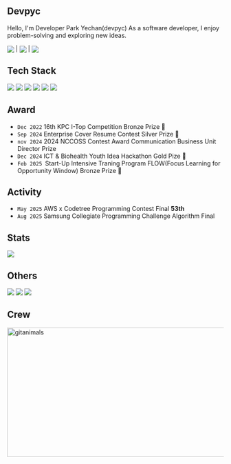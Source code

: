 Devpyc
---
Hello, I'm Developer Park Yechan(devpyc)
As a software developer, I enjoy problem-solving and exploring new ideas.

<div>
<p><img src="https://devse.kr/university_of_ulsan.svg" align="center"> | <img src="https://devse.kr/devse_badge.svg" align="center"> | <img src="https://devse.kr/division_badge.svg" align="center">
</p>

Tech Stack
---
  <img src="https://img.shields.io/badge/c++-%2300599C.svg?style=flat&logo=c%2B%2B&logoColor=white">
  <img src="https://img.shields.io/badge/FastAPI-005571?style=flat&logo=fastapi">
  <img src="https://img.shields.io/badge/react_native-%2320232a.svg?style=flat&logo=react&logoColor=%2361DAFB">
  <img src="https://img.shields.io/badge/Flutter-%2302569B.svg?style=flat&logo=Flutter&logoColor=white">
  <img src="https://img.shields.io/badge/docker-%230db7ed.svg?style=flat&logo=docker&logoColor=white">
  <img src="https://img.shields.io/badge/nginx-%23009639.svg?style=flat&logo=nginx&logoColor=white">

Award
---
- `Dec 2022` 16th KPC I-Top Competition Bronze Prize 🥇
- `Sep 2024` Enterprise Cover Resume Contest Silver Prize 🥈
- `nov 2024` 2024 NCCOSS Contest Award Communication Business Unit Director Prize
- `Dec 2024` ICT & Biohealth Youth Idea Hackathon Gold Pize 🥇
- `Feb 2025 `Start-Up Intensive Traning Program FLOW(Focus Learning for Opportunity Window) Bronze Prize 🥇

Activity
---
- `May 2025` AWS x Codetree Programming Contest Final **53th**
- `Aug 2025` Samsung Collegiate Programming Challenge Algorithm Final

Stats
---
<img src="https://github-profile-trophy.vercel.app/?username=devpyc&row=1&theme=darkhub&title=-Stars,-Issues,-Reviews">

Others
---
<img src="https://wakatime.com/badge/user/febdc7b5-6e61-46a8-b3da-11c46c3c5f89.svg">
<img src="https://badges.riever.dev/codeforces/kongsoone.svg"> <img src="https://badges.riever.dev/atcoder/red6855.svg">

Crew
---
<a href="https://www.gitanimals.org/">
      <img
        src="https://render.gitanimals.org/guilds/717922061158579216/draw"
        width="600"
        height="300"
        alt="gitanimals"
      />
    </a>

</div>
